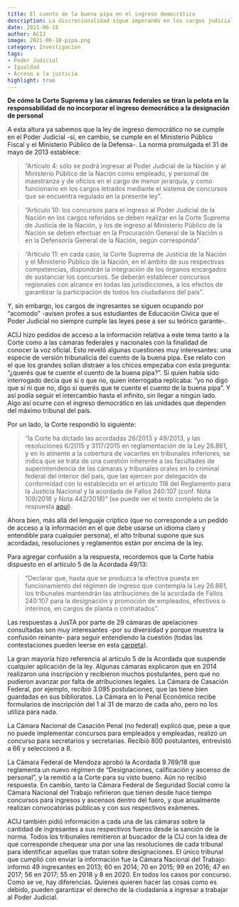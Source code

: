 ```yaml
---
title: El cuento de la buena pipa en el ingreso democrático
description: La discrecionalidad sigue imperando en los cargos judiciales.
date: 2021-06-18
author: ACIJ
image: 2021-06-18-pipa.png
category: Investigacion
tags:
- Poder Judicial
- Igualdad
- Acceso a la justicia
highlight: true
---
```


**De cómo la Corte Suprema y las cámaras federales se tiran la pelota en la responsabilidad de no incorporar el ingreso democrático a la designación de personal**

A esta altura ya sabemos que la ley de ingreso democrático no se cumple en el Poder Judicial -sí, en cambio, se cumple en el Ministerio Público Fiscal y el Ministerio Público de la Defensa-. La  norma promulgada el 31 de mayo de 2013 establece: 

> “Artículo 4: sólo se podrá ingresar al Poder Judicial de la Nación y al Ministerio Público de la Nación como empleado, y personal de maestranza y de oficios en el cargo de menor jerarquía, y como funcionario en los cargos letrados mediante el sistema de concursos que se encuentra regulado en la presente ley”.

> “Artículo 10: los concursos para el ingreso al Poder Judicial de la Nación en los cargos referidos se deben realizar en la Corte Suprema de Justicia de la Nación, y los de ingreso al Ministerio Público de la Nación se deben efectuar en la Procuración General de la Nación o en la Defensoría General de la Nación, según corresponda”.

> “Artículo 11: en cada caso, la Corte Suprema de Justicia de la Nación y el Ministerio Público de la Nación, en el ámbito de sus respectivas competencias, dispondrán la integración de los órganos encargados de sustanciar los concursos. Se deberán establecer concursos regionales con alcance en todas las jurisdicciones, a los efectos de garantizar la participación de todos los ciudadanos del país”.

Y, sin embargo, los cargos de ingresantes se siguen ocupando por “acomodo” -avisen profes a sus estudiantes de Educación Cívica que el Poder Judicial no siempre cumple las leyes pese a ser su teórico garante-.

ACIJ hizo pedidos de acceso a la información relativa a este tema tanto a la Corte como a las cámaras federales y nacionales con la finalidad de conocer la voz oficial. Esto reveló algunas cuestiones muy interesantes: una especie de versión tribunalicia del cuento de la buena pipa. Ese relato con el que los grandes solían distraer a los chicos empezaba con esta pregunta: “¿querés que te cuente el cuento de la buena pipa?”. Si quien había sido interrogado decía que sí o que no, quien interrogaba replicaba: “yo no digo que sí ni que no, digo si querés que te cuente el cuento de la buena pipa”. Y así podía seguir el intercambio hasta el infinito, sin llegar a ningún lado. Algo así ocurre con el ingreso democrático en las unidades que dependen del máximo tribunal del país. 

Por un lado, la Corte respondió lo siguiente: 

> “la Corte ha dictado las acordadas 26/2013 y 49/2013, y las resoluciones 6/2015 y 3117/2015 en reglamentación de la Ley 26.861, y en lo atinente a la cobertura de vacantes en tribunales inferiores, se indica que se trata de una cuestión inherente a las facultades de superintendencia de las cámaras y tribunales orales en lo criminal federal del interior del país, que las ejercen por delegación de conformidad con lo establecido en el artículo 118 del Reglamento para la Justicia Nacional y la acordada de Fallos 240:107 (conf. Nota 109/2018 y Nota 442/2018)” (se puede ver el texto completo de la respuesta [aquí](https://drive.google.com/file/d/1fx2GOLK_D6-dNjVFgjUaXVM0Lvx2cQ0S/view)).

Ahora bien, más allá del lenguaje críptico (que no corresponde a un pedido de acceso a la información en el que debe usarse un idioma claro y entendible para cualquier persona), el alto tribunal supone que sus acordadas, resoluciones y reglamentos están por encima de la ley. 

Para agregar confusión a la respuesta, recordemos que la Corte había dispuesto en el artículo 5 de la Acordada 49/13: 
> “Declarar que, hasta que se produzca la efectiva puesta en funcionamiento del régimen de ingreso que contempla la Ley 26.861, los tribunales mantendrán las atribuciones de la acordada de Fallos 240:107 para la designación y promoción de empleados, efectivos o interinos, en cargos de planta o contratados”.

Las respuestas a JusTA por parte de 29 cámaras de apelaciones consultadas son muy interesantes -por su diversidad y porque muestra la confusión reinante- para seguir entendiendo la cuestión (todas las contestaciones pueden leerse en esta [carpeta](https://drive.google.com/drive/folders/1QYoVJ2dhdmAZ9YtzZaDQ4D3C5gSjp52O)).

La gran mayoría hizo referencia al artículo 5 de la Acordada que suspende cualquier aplicación de la ley. Algunas cámaras explicaron que en 2014 realizaron una inscripción y recibieron muchos postulantes, pero que no pudieron avanzar por falta de atribuciones legales. La Cámara de Casación Federal, por ejemplo, recibió 3.095 postulaciones, que las tiene bien guardadas en sus biblioratos. La Cámara en lo Penal Económico recibe formularios de inscripción del 1 al 31 de marzo de cada año, pero no los utiliza para nada. 

La Cámara Nacional de Casación Penal (no federal) explicó que, pese a que no puede implementar concursos para empleados y empleadas, realizó un concurso para secretarios y secretarias. Recibió 800 postulantes, entrevistó a 66 y seleccionó a 8.

La Cámara Federal de Mendoza aprobó la Acordada 9.769/18 que reglamenta un nuevo régimen de “Designaciones, calificación y ascenso de personal”, y la remitió a la Corte para su visto bueno. Aún no recibió respuesta. En cambio, tanto la Cámara Federal de Seguridad Social como la Cámara Nacional del Trabajo refirieron que tienen desde hace tiempo concursos para ingresos y ascensos dentro del fuero, y que anualmente realizan convocatorias públicas y con sus respectivos exámenes. 

ACIJ también pidió información a cada una de las cámaras sobre la cantidad de ingresantes a sus respectivos fueros desde la sanción de la norma. Todos los tribunales remitieron al buscador de la CIJ con la idea de que corresponde chequear una por una las resoluciones de cada tribunal para identificar aquellas que tratan sobre designaciones. El único tribunal que cumplió con enviar la información fue la Cámara Nacional del Trabajo: informó 49 ingresantes en 2013; 60 en 2014; 70 en 2015; 99 en 2016; 47 en 2017; 56 en 2017; 55 en 2018 y 8 en 2020.  En todos los casos  por concurso.  Como se ve, hay diferencias. Quienes quieren hacer las cosas como es debido, pueden garantizar el derecho de la ciudadanía a ingresar a trabajar al Poder Judicial.

